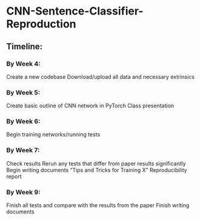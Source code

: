 # CNN-Sentence-Classifier-Reproduction

## Timeline:
### By Week 4: 
Create a new codebase
Download/upload all data and necessary extrinsics
### By Week 5: 
Create basic outline of CNN network in PyTorch
Class presentation
### By Week 6: 
Begin training networks/running tests 
### By Week 7: 
Check results
Rerun any tests that differ from paper results significantly
Begin writing documents
“Tips and Tricks for Training X”
Reproducibility report
### By Week 9: 
Finish all tests and compare with the results from the paper
Finish writing documents
